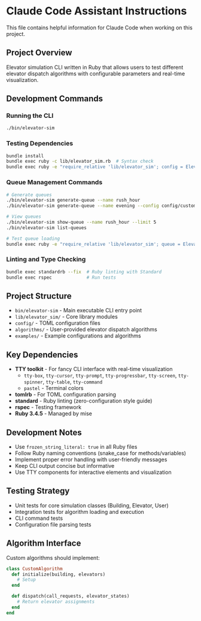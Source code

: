# Claude Code Assistant Instructions

This file contains helpful information for Claude Code when working on this project.

## Project Overview
Elevator simulation CLI written in Ruby that allows users to test different elevator dispatch algorithms with configurable parameters and real-time visualization.

## Development Commands

### Running the CLI
```bash
./bin/elevator-sim
```

### Testing Dependencies
```bash
bundle install
bundle exec ruby -c lib/elevator_sim.rb  # Syntax check
bundle exec ruby -e "require_relative 'lib/elevator_sim'; config = ElevatorSim::Configuration.load('config/default.toml'); puts config.building_floors"  # Test config loading
```

### Queue Management Commands
```bash
# Generate queues
./bin/elevator-sim generate-queue --name rush_hour
./bin/elevator-sim generate-queue --name evening --config config/custom.toml

# View queues
./bin/elevator-sim show-queue --name rush_hour --limit 5
./bin/elevator-sim list-queues

# Test queue loading
bundle exec ruby -e "require_relative 'lib/elevator_sim'; queue = ElevatorSim::Queue.load('queues/default.json'); puts queue.people.first"
```

### Linting and Type Checking
```bash
bundle exec standardrb --fix  # Ruby linting with Standard
bundle exec rspec             # Run tests
```

## Project Structure

- `bin/elevator-sim` - Main executable CLI entry point
- `lib/elevator_sim/` - Core library modules
- `config/` - TOML configuration files
- `algorithms/` - User-provided elevator dispatch algorithms
- `examples/` - Example configurations and algorithms

## Key Dependencies

- **TTY toolkit** - For fancy CLI interface with real-time visualization
  - `tty-box`, `tty-cursor`, `tty-prompt`, `tty-progressbar`, `tty-screen`, `tty-spinner`, `tty-table`, `tty-command`
  - `pastel` - Terminal colors
- **tomlrb** - For TOML configuration parsing
- **standard** - Ruby linting (zero-configuration style guide)
- **rspec** - Testing framework
- **Ruby 3.4.5** - Managed by mise

## Development Notes

- Use `frozen_string_literal: true` in all Ruby files
- Follow Ruby naming conventions (snake_case for methods/variables)
- Implement proper error handling with user-friendly messages
- Keep CLI output concise but informative
- Use TTY components for interactive elements and visualization

## Testing Strategy

- Unit tests for core simulation classes (Building, Elevator, User)
- Integration tests for algorithm loading and execution
- CLI command tests
- Configuration file parsing tests

## Algorithm Interface

Custom algorithms should implement:
```ruby
class CustomAlgorithm
  def initialize(building, elevators)
    # Setup
  end

  def dispatch(call_requests, elevator_states)
    # Return elevator assignments
  end
end
```
